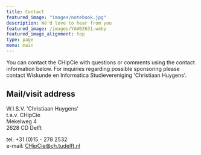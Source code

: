 ```yaml
---
title: Contact
featured_image: "images/notebook.jpg"
description: We'd love to hear from you
featured_image: /images/YAW02631.webp
featured_image_alignment: top
type: page
menu: main
---
```

You can contact the CHipCie with questions or comments using the contact information below. For inquiries regarding possible sponsoring please contact Wiskunde en Informatica Studievereniging 'Christiaan Huygens'.

## Mail/visit address
W.I.S.V. 'Christiaan Huygens'\
t.a.v. CHipCie\
Mekelweg 4\
2628 CD Delft

tel:	+31 (0)15 - 278 2532\
e-mail:	[CHipCie@ch.tudelft.nl](mailto:CHipCie@ch.tudelft.nl)

